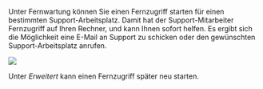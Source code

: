 Unter Fernwartung können Sie einen Fernzugriff starten für einen bestimmten Support-Arbeitsplatz. Damit hat der Support-Mitarbeiter Fernzugriff auf Ihren Rechner, und kann Ihnen sofort helfen. Es ergibt sich die Möglichkeit eine E-Mail an Support zu schicken oder den gewünschten Support-Arbeitsplatz anrufen.

![](http://xpecto.github.io/docs/img/img_1421744904380.png)

Unter *Erweitert* kann einen Fernzugriff später neu starten.